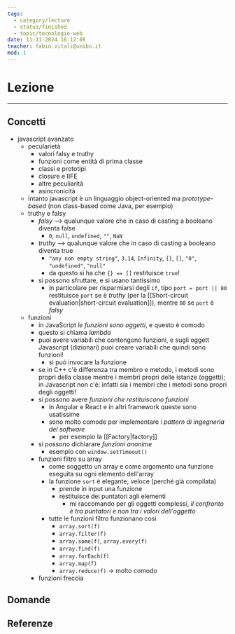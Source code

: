 ```yaml
---
tags:
  - category/lecture
  - status/finished
  - topic/tecnologie-web
date: 11-11-2024 16:12:08
teacher: fabio.vitali@unibo.it
mod: 1
---
```

# Lezione
---
## Concetti
- javascript avanzato
	- pecularietà
		- valori falsy e truthy
		- funzioni come entità di prima classe
		- classi e prototipi
		- closure e IIFE
		- altre peculiarità
		- asincronicità
	- intanto javascript è un linguaggio object-oriented ma _prototype-based_ (non class-based come Java, per esempio)
	- truthy e falsy
		- _falsy_ --> qualunque valore che in caso di casting a booleano diventa false
			- `0`, `null`, `undefined`, `""`, `NaN`
		- _truthy_ --> qualunque valore che in caso di casting a booleano diventa true
			- `"any non empty string"`, `3.14`, `Infinity`, `{}`, `[]`, `"0"`, `"undefined"`, `"null"`
			- da questo si ha che `{} == []` restituisce `true`!
		- si possono sfruttare, e si usano tantissimo
			- in particolare per risparmiarsi degli `if`, tipo `port = port || 80` restituisce `port` se è _truthy_ (per la [[Short-circuit evaluation|short-circuit evaluation]]), mentre `80` se `port` è _falsy_
	- funzioni
		- in JavaScript _le funzioni sono oggetti_, e questo è comodo
		- questo si chiama _lambda_
		- puoi avere variabili che contengono funzioni, e sugli oggett Javascript (dizionari) puoi creare variabili che quindi sono funzioni!
			- si può invocare la funzione
		- se in C++ c'è differenza tra membro e metodo, i metodi sono propri della classe mentre i membri propri delle istanze (oggetti); in Javascript non c'è: infatti sia i membri che i metodi sono propri degli oggetti!
		- si possono avere _funzioni che restituiscono funzioni_
			- in Angular e React e in altri framework queste sono usatissime
			- sono molto comode per implementare i _pattern di ingegneria del software_
				- per esempio la [[Factory|factory]]
		- si possono dichiarare _funzioni anonime_
			- esempio con `window.setTimeout()`
		- funzioni filtro su array
			- come soggetto un array e come argomento una funzione eseguita su ogni elemento dell'array
			- la funzione `sort` è elegante, veloce (perché già compilata)
				- prende in input una funzione
				- restituisce dei puntatori agli elementi
					- mi raccomando per gli oggetti complessi, _il confronto è tra puntatori e non tra i valori dell'oggetto_
			- tutte le funzioni filtro funzionano così
				- `array.sort(f)`
				- `array.filter(f)`
				- `array.some(f)`, `array.every(f)`
				- `array.find(f)`
				- `array.forEach(f)`
				- `array.map(f)`
				- `array.reduce(f)` -> molto comodo
		- funzioni freccia

## Domande

## Referenze
